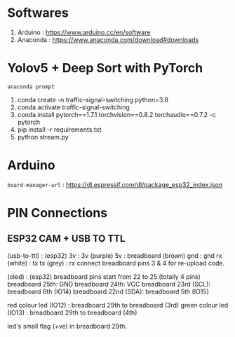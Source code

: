 # Softwares

1. Arduino : https://www.arduino.cc/en/software
2. Anaconda : https://www.anaconda.com/download#downloads

# Yolov5 + Deep Sort with PyTorch

`anaconda prompt`

1. conda create -n traffic-signal-switching python=3.8
2. conda activate traffic-signal-switching
3. conda install pytorch==1.7.1 torchvision==0.8.2 torchaudio==0.7.2 -c pytorch
4. pip install -r requirements.txt
5. python stream.py

# Arduino

`board-manager-url` : https://dl.espressif.com/dl/package_esp32_index.json

# PIN Connections

## ESP32 CAM + USB TO TTL

(usb-to-ttl) : (esp32)
3v : 3v (purple)
5v : breadboard (brown)
gnd : gnd
rx (white) : tx
tx (grey) : rx
connect breadboard pins 3 & 4 for re-upload code.

(oled) : (esp32)
breadboard pins start from 22 to 25 (totally 4 pins)
breadboard 25th: GND
breadboard 24th: VCC
breadboard 23rd (SCL): breadboard 6th (IO14)
breadboard 22nd (SDA): breadboard 5th (IO15)

red colour led (IO12) : breadboard 29th to breadboard (3rd)
green colour led (IO13) : breadboard 29th to breadboard (4th)

led's small flag (+ve) in breadboard 29th.
